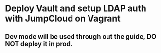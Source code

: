 # Deploy Vault and setup LDAP auth with JumpCloud on Vagrant
## Dev mode will be used through out the guide, DO NOT deploy it in prod.
